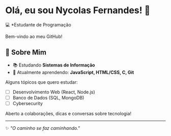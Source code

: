 # Olá, eu sou Nycolas Fernandes! 👋  
💻 *Estudante de Programação 

Bem-vindo ao meu GitHub!
## 🚀 Sobre Mim 

- 📚 Estudando **Sistemas de Informação**
- 🌱 Atualmente aprendendo: **JavaScript, HTML/CSS, C, Git**

Alguns tópicos que quero estudar:  

- [ ] Desenvolvimento Web (React, Node.js)
- [ ] Banco de Dados (SQL, MongoDB)
- [ ] Cybersecurity

Aberto a colaborações, dicas e conversas sobre tecnologia!

---  
✨ *"O caminho se faz caminhando."*

